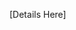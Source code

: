 <!-- CUSTOM -->

<!-- Deleting or modifying the above line will result in your PR being automatically closed. -->

[Details Here]